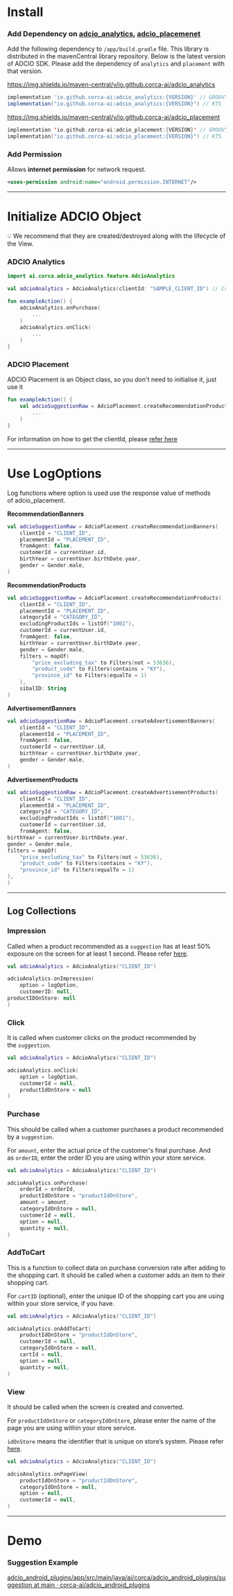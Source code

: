 # Install

### Add Dependency on [adcio_analytics](https://central.sonatype.com/artifact/io.github.corca-ai/adcio_analytics), [adcio_placemenet](https://central.sonatype.com/artifact/io.github.corca-ai/adcio_placement)

Add the following dependency to `/app/build.gradle` file.
This library is distributed in the mavenCentral library repository. Below is the latest version of ADCIO SDK. Please add the dependency of `analytics` and `placement` with that version.

https://img.shields.io/maven-central/v/io.github.corca-ai/adcio_analytics

```groovy
implementation 'io.github.corca-ai:adcio_analytics:{VERSION}' // GROOVY
implementation("io.github.corca-ai:adcio_analytics:{VERSION}") // KTS
```

https://img.shields.io/maven-central/v/io.github.corca-ai/adcio_placement

```kotlin
implementation 'io.github.corca-ai:adcio_placement:{VERSION}' // GROOVY
implementation("io.github.corca-ai:adcio_placement:{VERSION}") // KTS
```

### Add Permission

Allows **internet permission** for network request.

```xml
<uses-permission android:name="android.permission.INTERNET"/>
```

---

# **Initialize ADCIO Object**

<aside>
💡 We recommend that they are created/destroyed along with the lifecycle of the View.

</aside>

### ADCIO Analytics

```kotlin
import ai.corca.adcio_analytics.feature.AdcioAnalytics

val adcioAnalytics = AdcioAnalytics(clientId: "SAMPLE_CLIENT_ID") // Create instance

fun exampleAction() {
    adcioAnalytics.onPurchase(
        ...
    )
    adcioAnalytics.onClick(
        ...
    )
}
```

### ADCIO Placement

ADCIO Placement is an Object class, so you don't need to initialise it, just use it

```kotlin
fun exampleAction() {
    val adcioSuggestionRaw = AdcioPlacement.createRecommendationProducts(
        ...
    )
}
```

For information on how to get the clientId, please [refer here](https://docs.adcio.ai/en/docs/get-started/integration)

---

# **Use LogOptions**

Log functions where option is used use the response value of methods of adcio_placement.

**RecommendationBanners**

```kotlin
val adcioSuggestionRaw = AdcioPlacement.createRecommendationBanners(
    clientId = "CLIENT_ID",
    placementId = "PLACEMENT_ID",
    fromAgent: false,
    customerId = currentUser.id,
    birthYear = currentUser.birthDate.year,
    gender = Gender.male,
)
```

**RecommendationProducts**

```kotlin
val adcioSuggestionRaw = AdcioPlacement.createRecommendationProducts(
    clientId = "CLIENT_ID",
    placementId = "PLACEMENT_ID",
    categoryId = "CATEGORY_ID",
    excludingProductIds = listOf("1001"),
    customerId = currentUser.id,
    fromAgent: false,
    birthYear = currentUser.birthDate.year,
    gender = Gender.male,
    filters = mapOf(
        "price_excluding_tax" to Filters(not = 53636),
        "product_code" to Filters(contains = "KY"),
        "province_id" to Filters(equalTo = 1)
    ),
    sibalID: String
)
```

**AdvertisementBanners**

```kotlin
val adcioSuggestionRaw = AdcioPlacement.createAdvertisementBanners(
    clientId = "CLIENT_ID",
    placementId = "PLACEMENT_ID",
    fromAgent: false,
    customerId = currentUser.id,
    birthYear = currentUser.birthDate.year,
    gender = Gender.male,
)
```

**AdvertisementProducts**

```kotlin
val adcioSuggestionRaw = AdcioPlacement.createAdvertisementProducts(
    clientId = "CLIENT_ID",
    placementId = "PLACEMENT_ID",
    categoryId = "CATEGORY_ID",
    excludingProductIds = listOf("1001"),
    customerId = currentUser.id,
    fromAgent: false,
birthYear = currentUser.birthDate.year,
gender = Gender.male,
filters = mapOf(
    "price_excluding_tax" to Filters(not = 53636),
    "product_code" to Filters(contains = "KY"),
    "province_id" to Filters(equalTo = 1)
),
)
```

---

## Log Collections

### **Impression**

Called when a product recommended as a `suggestion` has at least 50% exposure on the screen for at least 1 second. Please refer [here](https://docs.adcio.ai/en/docs/concepts/log-collection#impression).

```kotlin
val adcioAnalytics = AdcioAnalytics("CLIENT_ID")

adcioAnalytics.onImpression(
    option = logOption,
    customerID: null,
productIDOnStore: null
)
```

### **Click**

It is called when customer clicks on the product recommended by the `suggestion`.

```kotlin
val adcioAnalytics = AdcioAnalytics("CLIENT_ID")

adcioAnalytics.onClick(
    option = logOption,
    customerId = null,
    productIdOnStore = null
)
```

### **Purchase**

This should be called when a customer purchases a product recommended by a `suggestion`.

For `amount`, enter the actual price of the customer's final purchase. And as `orderID`, enter the order ID you are using within your store service.

```kotlin
val adcioAnalytics = AdcioAnalytics("CLIENT_ID")

adcioAnalytics.onPurchase(
    orderId = orderId,
    productIdOnStore = "productIdOnStore",
    amount = amount,
    categoryIdOnStore = null,
    customerId = null,
    option = null,
    quantity = null,
)
```

### **AddToCart**

This is a function to collect data on purchase conversion rate after adding to the shopping cart. It should be called when a customer adds an item to their shopping cart.

For `cartID` (optional), enter the unique ID of the shopping cart you are using within your store service, if you have.

```kotlin
val adcioAnalytics = AdcioAnalytics("CLIENT_ID")

adcioAnalytics.onAddToCart(
    productIdOnStore = "productIdOnStore",
    customerId = null,
    categoryIdOnStore = null,
    cartId = null,
    option = null,
    quantity = null,
)
```

### **View**

It should be called when the screen is created and converted.

For `productIdOnStore` or `categoryIdOnStore`, please enter the name of the page you are using within your store service.

`idOnStore` means the identifier that is unique on store’s system. Please refer [here](https://docs.adcio.ai/en/docs/concepts/log-collection#id-and-idonstore).

```kotlin
val adcioAnalytics = AdcioAnalytics("CLIENT_ID")

adcioAnalytics.onPageView(
    productIdOnStore = "productIdOnStore",
    categoryIdOnStore = null,
    option = null,
    customerId = null,
)
```

---

# Demo

### Suggestion Example

[adcio_android_plugins/app/src/main/java/ai/corca/adcio_android_plugins/suggestion at main · corca-ai/adcio_android_plugins](https://github.com/corca-ai/adcio_android_plugins/tree/main/app/src/main/java/ai/corca/adcio_android_plugins/suggestion)
